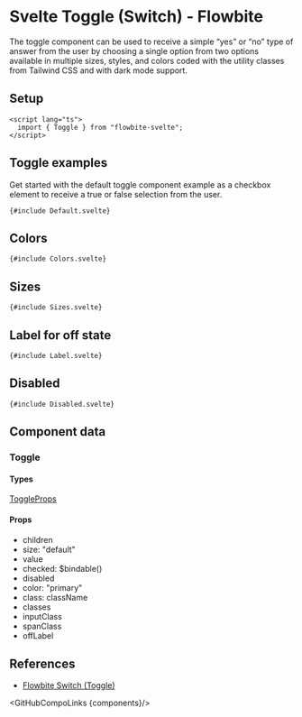 # Svelte Toggle (Switch) - Flowbite


<script lang="ts">
  import { CompoAttributesViewer,  GitHubCompoLinks, toKebabCase } from '../../utils'
  import { onMount } from 'svelte';
  import { Toggle } from '$lib'

  const components = 'Toggle'
</script>

The toggle component can be used to receive a simple “yes” or “no” type of answer from the user by choosing a single option from two options available in multiple sizes, styles, and colors coded with the utility classes from Tailwind CSS and with dark mode support.

## Setup

```svelte
<script lang="ts">
  import { Toggle } from "flowbite-svelte";
</script>
```

## Toggle examples

Get started with the default toggle component example as a checkbox element to receive a true or false selection from the user.

```svelte
{#include Default.svelte}
```

## Colors

```svelte
{#include Colors.svelte}
```

## Sizes

```svelte
{#include Sizes.svelte}
```

## Label for off state

```svelte
{#include Label.svelte}
```

## Disabled

```svelte
{#include Disabled.svelte}
```

## Component data

### Toggle

#### Types

[ToggleProps](https://github.com/themesberg/flowbite-svelte/blob/main/src/lib/types.ts#L970)

#### Props

- children
- size: "default"
- value
- checked: $bindable()
- disabled
- color: "primary"
- class: className
- classes
- inputClass
- spanClass
- offLabel


## References

- [Flowbite Switch (Toggle)](https://flowbite.com/docs/forms/toggle/)

<GitHubCompoLinks {components}/>
